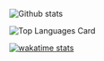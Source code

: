 ![Github stats](https://github-readme-stats.vercel.app/api?username=jackwinwit&theme=react&show_icons=true&count_private=true&show_owner=true)

![Top Languages Card](https://github-readme-stats.vercel.app/api/top-langs/?username=jackwinwit&layout=compact&theme=react)

[![wakatime stats](https://github-readme-stats.vercel.app/api/wakatime?username=jackwinwit)](https://github.com/anuraghazra/github-readme-stats&theme=react)
